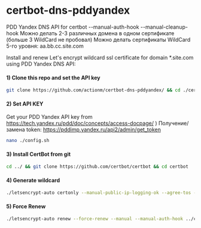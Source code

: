 # certbot-dns-pddyandex
PDD Yandex DNS API for certbot --manual-auth-hook --manual-cleanup-hook
Можно делать 2-3 различных домена в одном сертификате (больше 3 WildCard не пробовал)
Можно делать сертификаты WildCard 5-го уровня: aa.bb.cc.site.com

Install and renew Let's encrypt wildcard ssl certificate for domain *.site.com using PDD Yandex DNS API:

#### 1) Clone this repo and set the API key
```bash
git clone https://github.com/actionm/certbot-dns-pddyandex/ && cd ./certbot-dns-pddyandex
```

#### 2) Set API KEY

Get your PDD Yandex API key from https://tech.yandex.ru/pdd/doc/concepts/access-docpage/ )
Получение/замена token: https://pddimp.yandex.ru/api2/admin/get_token

```bash
nano ./config.sh
```

#### 3) Install CertBot from git
```bash
cd ../ && git clone https://github.com/certbot/certbot && cd certbot
```

#### 4) Generate wildcard
```bash
./letsencrypt-auto certonly --manual-public-ip-logging-ok --agree-tos --email info@site.com --renew-by-default -d site.com -d *.site.com --manual --manual-auth-hook ../certbot-dns-pddyandex/yandex-auth-hook.sh --manual-cleanup-hook ../certbot-dns-pddyandex/yandex-cleanup-hook.sh --preferred-challenges dns-01 --server https://acme-v02.api.letsencrypt.org/directory
```

#### 5) Force Renew
```bash
./letsencrypt-auto renew --force-renew --manual --manual-auth-hook ../certbot-dns-pddyandex/yandex-auth-hook.sh --manual-cleanup-hook ../certbot-dns-pddyandex/yandex-cleanup-hook.sh --preferred-challenges dns-01 --server https://acme-v02.api.letsencrypt.org/directory
```
